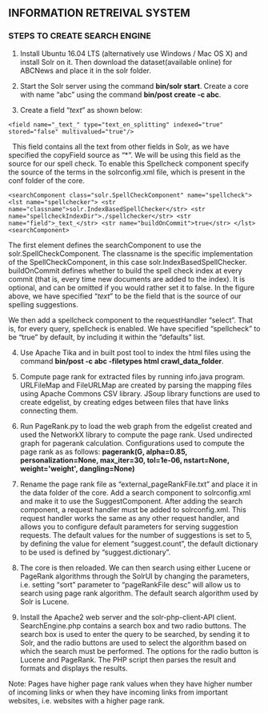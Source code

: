 ## INFORMATION RETREIVAL SYSTEM

### STEPS TO CREATE SEARCH ENGINE

1.	Install Ubuntu 16.04 LTS (alternatively use Windows / Mac OS X) and install Solr on it. Then download the dataset(available online) for ABCNews and place it in the solr folder.

2.	Start the Solr server using the command **bin/solr start**. Create a core with name “abc” using the command **bin/post  create -c abc**. 

3. Create a field “_text_” as shown below:
   
  `<field name="_text_" type="text_en_splitting" indexed="true" stored="false" multivalued="true"/>`
   
   This field contains all the text from other fields in Solr, as we have specified the copyField source as “*”. We will be using
   this field as the source for our spell check. To enable this Spellcheck component specify the source of the terms in the                solrconfig.xml file, which is present in the conf folder of the core.
  
  `<searchComponent class="solr.SpellCheckComponent" name="spellcheck">
   <lst name="spellchecker">
    <str name="classname">solr.IndexBasedSpellChecker</str>
    <str name="spellcheckIndexDir">./spellchecker</str>
    <str name="field">_text_</str>
    <str name="buildOnCommit">true</str>
  </lst>
 <searchComponent>`

  The first element defines the searchComponent to use the solr.SpellCheckComponent. The classname is the specific
  implementation of the SpellCheckComponent, in this case solr.IndexBasedSpellChecker. buildOnCommit defines whether to build the spell   check index at every commit (that is, every time new documents are added to the index). It is optional, and can be omitted if you       would rather set it to false. In the figure above, we have specified “_text_” to be the field that is the source of our spelling         suggestions.

  We then	add a spellcheck component to the requestHandler “select”. That is, for every query, spellcheck is enabled. We have           specified “spellcheck” to be “true” by default, by including it within the “defaults” list.

4.	Use Apache Tika and in built post tool to index the html files using the command **bin/post -c abc -filetypes html crawl_data_folder**. 

5.	Compute page rank for extracted files by running info.java program. URLFileMap and FileURLMap are created by parsing the mapping files using Apache Commons CSV library. JSoup library functions are used to create edgelist, by creating edges between files that have links connecting them.

6.	Run PageRank.py to load the web graph from the edgelist created and used the NetworkX library to compute the page rank. Used undirected graph for pagerank calculation. Configurations used to compute the page rank as as follows:  **pagerank(G, alpha=0.85, personalization=None, max_iter=30, tol=1e-06, nstart=None, weight='weight', dangling=None)**

7.	Rename the page rank file as “external_pageRankFile.txt” and place it in the data folder of the core. Add a search component to solrconfig.xml and make it to use the SuggestComponent. After adding the search component, a request handler must be added to solrconfig.xml. This request handler works the same as any other request handler, and allows you to configure default parameters for serving suggestion requests. The default values for the number of suggestions is set to 5, by defining the value for element “suggest.count”, the default dictionary to be used is defined by “suggest.dictionary”.

8. The core is then reloaded. We can then search using either Lucene or PageRank algorithms through the SolrUI by changing the parameters, i.e. setting “sort” parameter to “pageRankFile desc” will allow us to search using page rank algorithm. The default search algorithm used by Solr is Lucene.

9.	 Install the Apache2 web server and the solr-php-client-API client. SearchEngine.php contains a search box and two radio buttons. The search box is used to enter the query to be searched, by sending it to Solr, and the radio buttons are used to select the algorithm based on which the search must be performed. The options for the radio button is Lucene and PageRank. The PHP script then parses the result and formats and displays the results. 
 
Note: Pages have higher page rank values when they have higher number of incoming links or when they have incoming links from important websites, i.e. websites with a higher page rank.
